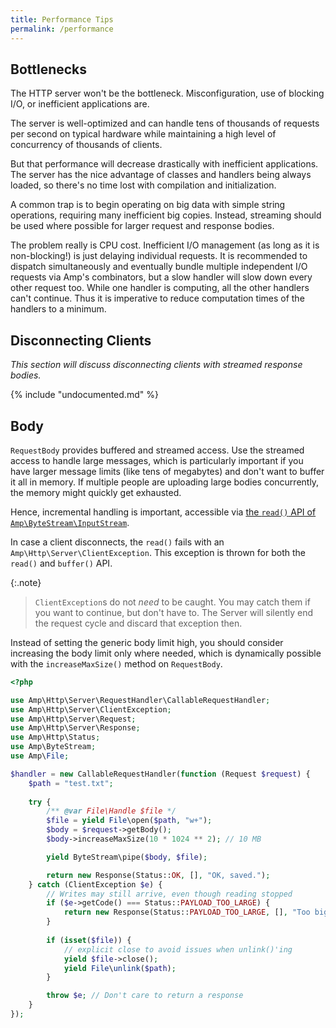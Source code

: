 ```yaml
---
title: Performance Tips
permalink: /performance
---
```

## Bottlenecks

The HTTP server won't be the bottleneck.
Misconfiguration, use of blocking I/O, or inefficient applications are.

The server is well-optimized and can handle tens of thousands of requests per second on typical hardware while maintaining a high level of concurrency of thousands of clients.

But that performance will decrease drastically with inefficient applications.
The server has the nice advantage of classes and handlers being always loaded, so there's no time lost with compilation and initialization.

A common trap is to begin operating on big data with simple string operations, requiring many inefficient big copies.
Instead, streaming should be used where possible for larger request and response bodies. 

The problem really is CPU cost.
Inefficient I/O management (as long as it is non-blocking!) is just delaying individual requests.
It is recommended to dispatch simultaneously and eventually bundle multiple independent I/O requests via Amp's combinators, but a slow handler will slow down every other request too.
While one handler is computing, all the other handlers can't continue.
Thus it is imperative to reduce computation times of the handlers to a minimum.

## Disconnecting Clients

_This section will discuss disconnecting clients with streamed response bodies._

{% include "undocumented.md" %}

## Body

`RequestBody` provides buffered and streamed access.
Use the streamed access to handle large messages, which is particularly important if you have larger message limits (like tens of megabytes) and don't want to buffer it all in memory.
If multiple people are uploading large bodies concurrently, the memory might quickly get exhausted.

Hence, incremental handling is important, accessible via [the `read()` API of `Amp\ByteStream\InputStream`](https://amphp.org/byte-stream/#inputstream).

In case a client disconnects, the `read()` fails with an `Amp\Http\Server\ClientException`.
This exception is thrown for both the `read()` and `buffer()` API.

{:.note}
> `ClientException`s do not *need* to be caught. You may catch them if you want to continue, but don't have to. The Server will silently end the request cycle and discard that exception then.

Instead of setting the generic body limit high, you should consider increasing the body limit only where needed, which is dynamically possible with the `increaseMaxSize()` method on `RequestBody`.

```php
<?php

use Amp\Http\Server\RequestHandler\CallableRequestHandler;
use Amp\Http\Server\ClientException;
use Amp\Http\Server\Request;
use Amp\Http\Server\Response;
use Amp\Http\Status;
use Amp\ByteStream;
use Amp\File;

$handler = new CallableRequestHandler(function (Request $request) {
    $path = "test.txt";
    
    try {
        /** @var File\Handle $file */
        $file = yield File\open($path, "w+");
        $body = $request->getBody();
        $body->increaseMaxSize(10 * 1024 ** 2); // 10 MB

        yield ByteStream\pipe($body, $file);

        return new Response(Status::OK, [], "OK, saved.");
    } catch (ClientException $e) {
        // Writes may still arrive, even though reading stopped
        if ($e->getCode() === Status::PAYLOAD_TOO_LARGE) {
            return new Response(Status::PAYLOAD_TOO_LARGE, [], "Too big, aborting.");
        }
        
        if (isset($file)) {
            // explicit close to avoid issues when unlink()'ing
            yield $file->close();
            yield File\unlink($path);
        }

        throw $e; // Don't care to return a response
    }
});
```
